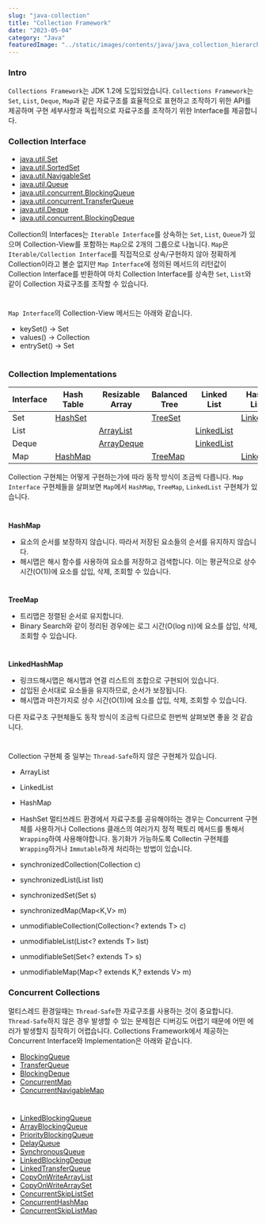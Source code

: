 ```yaml
---
slug: "java-collection"
title: "Collection Framework"
date: "2023-05-04"
category: "Java"
featuredImage: "../static/images/contents/java/java_collection_hierarchy.jpg"
---
```


### Intro

`Collections Framework`는 JDK 1.2에 도입되었습니다. 
`Collections Framework`는 `Set`, `List`, `Deque`, `Map`과 같은 자료구조를 효율적으로 표현하고 조작하기 위한 API를 제공하며 구현 세부사항과 독립적으로 자료구조를 조작하기 위한 Interface를 제공합니다.

### Collection Interface

- [java.util.Set](https://docs.oracle.com/javase/8/docs/api/java/util/Set.html)
- [java.util.SortedSet](https://docs.oracle.com/javase/8/docs/api/java/util/SortedSet.html)
- [java.util.NavigableSet](https://docs.oracle.com/javase/8/docs/api/java/util/NavigableSet.html)
- [java.util.Queue](https://docs.oracle.com/javase/8/docs/api/java/util/Queue.html)
- [java.util.concurrent.BlockingQueue](https://docs.oracle.com/javase/8/docs/api/java/util/concurrent/BlockingQueue.html)
- [java.util.concurrent.TransferQueue](https://docs.oracle.com/javase/8/docs/api/java/util/concurrent/TransferQueue.html)
- [java.util.Deque](https://docs.oracle.com/javase/8/docs/api/java/util/Deque.html)
- [java.util.concurrent.BlockingDeque](https://docs.oracle.com/javase/8/docs/api/java/util/concurrent/BlockingDeque.html)

Collection의 Interfaces는 `Iterable Interface`를 상속하는 `Set`, `List`, `Queue`가 있으며 Collection-View를 포함하는 `Map`으로 2개의 그룹으로 나눕니다. 
`Map`은 `Iterable/Collection Interface`를 직접적으로 상속/구현하지 않아 정확하게 Collection이라고 볼순 없지만 `Map Interface`에 정의된 메서드의 리턴값이 Collection Interface를 반환하여 
마치 Collection Interface를 상속한 `Set`, `List`와 같이 Collection 자료구조를 조작할 수 있습니다.  
# 
`Map Interface`의 Collection-View 메서드는 아래와 같습니다. 
- keySet() → Set  
- values() → Collection
- entrySet() → Set
# 

### Collection Implementations
<div class="tableWrapper">

| Interface | Hash Table                                                                  | Resizable Array                                                                   | Balanced Tree                                                               | Linked List | Hash Table + Linked List                                                                |
| --- |-----------------------------------------------------------------------------|-----------------------------------------------------------------------------------|-----------------------------------------------------------------------------| --- |-----------------------------------------------------------------------------------------|
| Set | [HashSet](https://docs.oracle.com/javase/8/docs/api/java/util/HashSet.html) |                                                                                   | [TreeSet](https://docs.oracle.com/javase/8/docs/api/java/util/TreeSet.html) |  | [LinkedHashSet](https://docs.oracle.com/javase/8/docs/api/java/util/LinkedHashSet.html) |
| List |                                                                             | [ArrayList](https://docs.oracle.com/javase/8/docs/api/java/util/ArrayList.html)   |                                                                             | [LinkedList](https://docs.oracle.com/javase/8/docs/api/java/util/LinkedList.html) |                                                                                         |
| Deque |                                                                             | [ArrayDeque](https://docs.oracle.com/javase/8/docs/api/java/util/ArrayDeque.html) |                                                                             | [LinkedList](https://docs.oracle.com/javase/8/docs/api/java/util/LinkedList.html) |                                                                                         |
| Map | [HashMap](https://docs.oracle.com/javase/8/docs/api/java/util/HashMap.html) |                                                                                   | [TreeMap](https://docs.oracle.com/javase/8/docs/api/java/util/TreeMap.html) |  | [LinkedHashMap](https://docs.oracle.com/javase/8/docs/api/java/util/LinkedHashMap.html)             |

</div>

Collection 구현체는 어떻게 구현하는가에 따라 동작 방식이 조금씩 다릅니다. `Map Interface` 구현체들을 살펴보면 `Map`에서 `HashMap`, `TreeMap`, `LinkedList` 구현체가 있습니다.
# 
**HashMap**  
- 요소의 순서를 보장하지 않습니다. 따라서 저장된 요소들의 순서를 유지하지 않습니다.
- 해시맵은 해시 함수를 사용하여 요소를 저장하고 검색합니다. 이는 평균적으로 상수 시간(O(1))에 요소를 삽입, 삭제, 조회할 수 있습니다.
# 
**TreeMap**  
- 트리맵은 정렬된 순서로 유지합니다.
- Binary Search와 같이 정리된 경우에는 로그 시간(O(log n))에 요소를 삽입, 삭제, 조회할 수 있습니다.
# 
**LinkedHashMap**
- 링크드해시맵은 해시맵과 연결 리스트의 조합으로 구현되어 있습니다.
- 삽입된 순서대로 요소들을 유지하므로, 순서가 보장됩니다.
- 해시맵과 마찬가지로 상수 시간(O(1))에 요소를 삽입, 삭제, 조회할 수 있습니다.

다른 자료구조 구현체들도 동작 방식이 조금씩 다르므로 한번씩 살펴보면 좋을 것 같습니다.
# 
Collection 구현체 중 일부는 `Thread-Safe`하지 않은 구현체가 있습니다.  
- ArrayList 
- LinkedList
- HashMap
- HashSet
멀티쓰레드 환경에서 자료구조를 공유해야하는 경우는 Concurrent 구현체를 사용하거나 
Collections 클래스의 여러가지 정적 팩토리 메서드를 통해서 `Wrapping`하여 사용해야합니다. 
동기화가 가능하도록 Collectin 구현체를 `Wrapping`하거나 `Immutable`하게 처리하는 방법이 있습니다.

- synchronizedCollection(Collection<T> c)
- synchronizedList(List<T> list)
- synchronizedSet(Set<T> s)
- synchronizedMap(Map<K,V> m)
- unmodifiableCollection(Collection<? extends T> c) 
- unmodifiableList(List<? extends T> list)
- unmodifiableSet(Set<? extends T> s)
- unmodifiableMap(Map<? extends K,? extends V> m)

### Concurrent Collections
멀티스레드 환경일때는 `Thread-Safe`한 자료구조를 사용하는 것이 중요합니다.
`Thread-Safe`하지 않은 경우 발생할 수 있는 문제점은 디버깅도 어렵기 때문에 어떤 에러가 발생할지 짐작하기 어렵습니다.
Collections Framework에서 제공하는 Concurrent Interface와 Implementation은 아래와 같습니다.

- [BlockingQueue](https://docs.oracle.com/javase/8/docs/api/java/util/concurrent/BlockingQueue.html)
- [TransferQueue](https://docs.oracle.com/javase/8/docs/api/java/util/concurrent/TransferQueue.html)
- [BlockingDeque](https://docs.oracle.com/javase/8/docs/api/java/util/concurrent/BlockingDeque.html)
- [ConcurrentMap](https://docs.oracle.com/javase/8/docs/api/java/util/concurrent/ConcurrentMap.html)
- [ConcurrentNavigableMap](https://docs.oracle.com/javase/8/docs/api/java/util/concurrent/ConcurrentNavigableMap.html)
# 
- [LinkedBlockingQueue](https://docs.oracle.com/javase/8/docs/api/java/util/concurrent/LinkedBlockingQueue.html)
- [ArrayBlockingQueue](https://docs.oracle.com/javase/8/docs/api/java/util/concurrent/ArrayBlockingQueue.html)
- [PriorityBlockingQueue](https://docs.oracle.com/javase/8/docs/api/java/util/concurrent/PriorityBlockingQueue.html)
- [DelayQueue](https://docs.oracle.com/javase/8/docs/api/java/util/concurrent/DelayQueue.html)
- [SynchronousQueue](https://docs.oracle.com/javase/8/docs/api/java/util/concurrent/SynchronousQueue.html)
- [LinkedBlockingDeque](https://docs.oracle.com/javase/8/docs/api/java/util/concurrent/LinkedBlockingDeque.html)
- [LinkedTransferQueue](https://docs.oracle.com/javase/8/docs/api/java/util/concurrent/LinkedTransferQueue.html)
- [CopyOnWriteArrayList](https://docs.oracle.com/javase/8/docs/api/java/util/concurrent/CopyOnWriteArrayList.html)
- [CopyOnWriteArraySet](https://docs.oracle.com/javase/8/docs/api/java/util/concurrent/CopyOnWriteArraySet.html)
- [ConcurrentSkipListSet](https://docs.oracle.com/javase/8/docs/api/java/util/concurrent/ConcurrentSkipListSet.html)
- [ConcurrentHashMap](https://docs.oracle.com/javase/8/docs/api/java/util/concurrent/ConcurrentHashMap.html)
- [ConcurrentSkipListMap](https://docs.oracle.com/javase/8/docs/api/java/util/concurrent/ConcurrentSkipListMap.html)